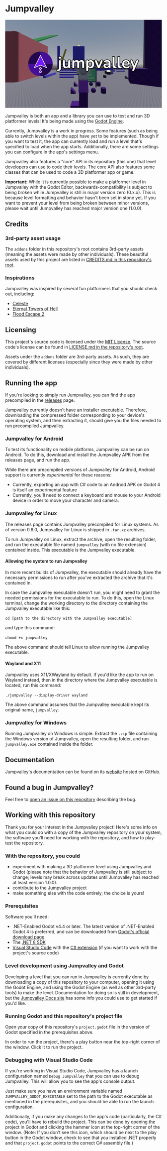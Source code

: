 # Jumpvalley

![The Jumpvalley logo with a screenshot of the in-game scenery as a background.](icons/logo/logo_with_bg.png)

Jumpvalley is both an app and a library you can use to test and run 3D platformer levels! It's being made using the [Godot Engine](https://godotengine.org/).

Currently, Jumpvalley is a work in progress. Some features (such as being able to switch levels within the app) have yet to be implemented. Though if you want to test it, the app can currently load and run a level that's specified to load when the app starts. Additionally, there are some settings you can configure in the app's settings menu.

Jumpvalley also features a "core" API in its repository (this one) that level developers can use to code their levels. The core API also features some classes that can be used to code a 3D platformer app or game.

**Important:** While it is currently possible to make a platformer level in Jumpvalley with the Godot Editor, backwards-compatibility is subject to being broken while Jumpvalley is still in major version zero (0.x.x). This is because level formatting and behavior hasn't been set in stone yet. If you want to prevent your level from being broken between minor versions, please wait until Jumpvalley has reached major version one (1.0.0).

## Credits

### 3rd-party asset usage

The `addons` folder in this repository's root contains 3rd-party assets (meaning the assets were made by other individuals). These beautiful assets used by this project are listed in [CREDITS.md in this repository's root](CREDITS.md).

### Inspirations

Jumpvalley was inspired by several fun platformers that you should check out, including:

- [Celeste](https://www.celestegame.com/)
- [Eternal Towers of Hell](https://www.roblox.com/games/8562822414/Eternal-Towers-of-Hell)
- [Flood Escape 2](https://www.roblox.com/games/738339342/Flood-Escape-2)

## Licensing

This project's source code is licensed under the [MIT License](https://choosealicense.com/licenses/mit/). The source code's license can be found in [LICENSE.md in the repository's root](LICENSE.md).

Assets under the ```addons``` folder are 3rd-party assets. As such, they are covered by different licenses (especially since they were made by other individuals).

## Running the app

If you're looking to simply run Jumpvalley, you can find the app precompiled in the [releases](https://github.com/UTheCat/jumpvalley/releases) page.

Jumpvalley currently doesn't have an installer executable. Therefore, downloading the compressed folder corresponding to your device's operating system, and then extracting it, should give you the files needed to run precompiled Jumpvalley.

### Jumpvalley for Android

To test its functionality on mobile platforms, Jumpvalley can be run on Android. To do this, download and install the Jumpvalley APK from the releases page, and run the app.

While there are precompiled versions of Jumpvalley for Android, Android support is currently *experimental* for these reasons:
- Currently, exporting an app with C# code to an Android APK on Godot 4 is itself an experimental feature
- Currently, you'll need to connect a keyboard and mouse to your Android device in order to move your character and camera.

### Jumpvalley for Linux

The releases page contains Jumpvalley precompiled for Linux systems. As of version 0.6.0, Jumpvalley for Linux is shipped in `.tar.xz` archives.

To run Jumpvalley on Linux, extract the archive, open the resulting folder, and run the executable file named `jumpvalley` (with no file extension) contained inside. This executable is the Jumpvalley executable.

#### Allowing the system to run Jumpvalley

In more recent builds of Jumpvalley, the executable should already have the necessary permissions to run after you've extracted the archive that it's contained in.

In case the Jumpvalley executable doesn't run, you might need to grant the needed permissions for the executable to run. To do this, open the Linux terminal, change the working directory to the directory containing the Jumpvalley executable like this:

`cd [path to the directory with the Jumpvalley executable]`

and type this command:

`chmod +x jumpvalley`

The above command should tell Linux to allow running the Jumpvalley executable.

#### Wayland and X11

Jumpvalley uses X11/XWayland by default. If you'd like the app to run on Wayland instead, then in the directory where the Jumpvalley executable is located, run this command:

`./jumpvalley --display-driver wayland`

The above command assumes that the Jumpvalley executable kept its original name, `jumpvalley`.

### Jumpvalley for Windows

Running Jumpvalley on Windows is simple. Extract the `.zip` file containing the Windows version of Jumpvalley, open the resulting folder, and run `jumpvalley.exe` contained inside the folder.

## Documentation

Jumpvalley's documentation can be found on its [website](https://uthecat.github.io/jumpvalley-docs/) hosted on GitHub.

## Found a bug in Jumpvalley?

Feel free to [open an issue on this repository](https://github.com/UTheCat/jumpvalley/issues/new) describing the bug.

## Working with this repository

Thank you for your interest in the Jumpvalley project! Here's some info on what you could do with a copy of the Jumpvalley repository on your system, the software you'll need for working with the repository, and how to play-test the repository.

### With the repository, you could

- experiment with making a 3D platformer level using Jumpvalley and Godot (please note that the behavior of Jumpvalley is still subject to change; levels may break across updates until Jumpvalley has reached at least version 1.0.0).
- contribute to the Jumpvalley project
- make something else with the code entirely; the choice is yours!

### Prerequisites

Software you'll need:
- .NET-Enabled Godot v4.4 or later. The latest version of .NET-Enabled Godot 4 is preferred, and can be downloaded from [Godot's official download page](https://godotengine.org/download).
- The [.NET 8 SDK](https://dotnet.microsoft.com/download)
- [Visual Studio Code](https://code.visualstudio.com/) with the [C# extension](https://marketplace.visualstudio.com/items?itemName=ms-dotnettools.csharp) (if you want to work with the project's source code)

### Level development using Jumpvalley and Godot

Developing a level that you can run in Jumpvalley is currently done by downloading a copy of this repository to your computer, opening it using the Godot Engine, and using the Godot Engine (as well as other 3rd-party tools) to make the level. Documentation for doing so is still in development, but the [Jumpvalley Docs site](https://uthecat.github.io/jumpvalley-docs/) has some info you could use to get started if you'd like.

### Running Godot and this repository's project file

Open your copy of this repository's ```project.godot``` file in the version of Godot specified in the prerequisites above.

In order to run the project, there's a play button near the top-right corner of the window. Click it to run the project.

### Debugging with Visual Studio Code

If you're working in Visual Studio Code, Jumpvalley has a launch configuration named `Debug Jumpvalley` that you can use to debug Jumpvalley. This will allow you to see the app's console output.

Just make sure you have an environment variable named `JUMPVALLEY_GODOT_EXECUTABLE` set to the path to the Godot executable as mentioned in the prerequisites, and you should be able to run the launch configuration.

Additionally, if you make any changes to the app's code (particularly, the C# code), you'll have to rebuild the project. This can be done by opening the project in Godot and clicking the hammer icon at the top-right corner of the window. (Note: If you don't see this icon, which should be next to the play button in the Godot window, check to see that you installed .NET properly and that `project.godot` points to the correct C# assembly file.)
